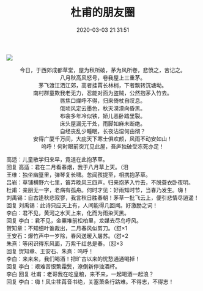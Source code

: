﻿---
title: 杜甫的朋友圈
date: 2020-03-03 21:31:51
tags:
---
![](/upload_image/Dufu.jpg)                                           
<center>今日，于西郊成都草堂，屋为秋所破，茅为风所卷，悲愤之，苦记之。  </center>
<center>八月秋高风怒号，卷我屋上三重茅。                             </center>   
<center>茅飞渡江洒江郊，高者挂罥长林梢，下者飘转沉塘坳。               </center> 
<center>南村群童欺我老无力，忍能对面为盗贼，公然抱茅入竹去。           </center> 
<center>唇焦口燥呼不得，归来倚杖自叹息。                               </center> 
<center>俄顷风定云墨色，秋天漠漠向昏黑。                               </center> 
<center>布衾多年冷似铁，娇儿恶卧踏里裂。                               </center> 
<center>床头屋漏无干处，雨脚如麻未断绝。                                </center>
<center>自经丧乱少睡眠，长夜沾湿何由彻？                                </center>
<center>安得广厦千万间，大庇天下寒士俱欢颜，风雨不动安如山！           </center> 
<center>呜呼！何时眼前突兀见此屋，吾庐独破受冻死亦足！                 </center> 

高适：儿童散学归来早，竟道在此抱茅草。                                  
回复 高适：君在二月看春烟，我于八月草上天。（泪                         
王维：独坐幽篁里，弹琴复长啸。忽闻孩提至，相携抱茅草。                  
吕岩：草铺横野六七里，笛弄晚风三四声。归来抱茅入竹去，不脱蓑衣卧夜明。  
杜甫：亲朋无一字，老病有孤舟。何时才见：好雨知时节，当春乃发生。嗨！    
刘禹锡：自古逢秋悲寂寥，我言秋日胜春朝！茅草一批飞云上，便引悲情尽逍遥！
回复 刘禹锡：此诗只应天上有，人间能得几回闻。好激励之词！               
李白：君不见，黄河之水天上来，化而为雨染天黑。                          
回复 李白：君不见，金粟堆前松柏里，龙媒去尽鸟呼风。                     
贺知章：不知细叶谁裁出，二月春风似剪刀。（怼×1                         
王安石：爆竹声中一岁除，春风送暖入屠苏。（怼×2                         
朱熹：等闲识得东风面，万紫千红总是春。（怼×3                           
回复 贺知章、王安石、朱熹：呜呼！                                       
李白：来来来，我们喝酒！把旷古以来的忧愁通通喝掉！                      
回复 李白：艰难苦恨繁霜鬓，潦倒新停浊酒杯。                             
李白 回复 杜甫：老哥我在吃皇粮，来不来，一起喝酒一起浪？                
回复 李白：嗨！风尘荏苒音书绝，关塞萧条行路难。不得志，不得志！